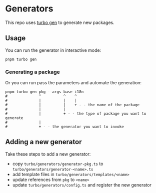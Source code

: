 # Generators

This repo uses [turbo gen](https://turborepo.com/docs/guides/generating-code) to
generate new packages.

## Usage

You can run the generator in interactive mode:

```shell
pnpm turbo gen
```

### Generating a package

Or you can run pass the parameters and automate the generation:

```shell
pnpm turbo gen pkg --args base i18n
#              ^          ^    ^
#              |          |    |
#              |          |    + - - the name of the package
#              |          |
#              |          + - - the type of package you want to generate
#              |
#              + - - the generator you want to invoke
```

## Adding a new generator

Take these steps to add a new generator:

- copy `turbo/generators/generator-pkg.ts` to
  `turbo/generators/generator-<name>.ts`
- add template files in `turbo/generators/templates/<name>`
- update references from `pkg` to `<name>`
- update `turbo/generators/config.ts` and register the new generator
